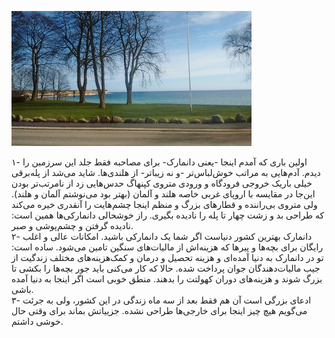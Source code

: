 <!-- 
.. title: در لومبو
.. slug: 2016-03-21-in-lyngby
.. date: 2016-03-21 21:07:13 UTC+01:00
.. tags: 
.. category: 
.. link: 
.. description: 
.. type: text
-->

![lyngby](/20160315_122449471_small.jpg)

۱- اولین باری که آمدم اینجا -یعنی دانمارک- برای مصاحبه فقط جلد این سرزمین را دیدم. آدم‌هایی به مراتب خوش‌لباس‌تر -و نه زیباتر- از هلندی‌ها. شاید می‌شد از پله‌برقی خیلی باریک خروجی فرودگاه و ورودی متروی کپنهاگ حدس‌هایی زد از نامرتب‌تر بودن این‌جا در مقایسه با اروپای غربی خاصه هلند و آلمان (بهتر بود می‌نوشتم آلمان و هلند). ولی متروی بی‌راننده و قطارهای بزرگ و منظم اینجا چشم‌هایت را آنقدری خیره می‌کند که طراحی بد و زشت چهار تا پله را نادیده بگیری. راز خوشحالی دانمارکی‌ها همین است: نادیده گرفتن و چشم‌پوشی و صبر.  
۲- دانمارک بهترین کشور دنیاست اگر شما یک دانمارکی باشید. امکانات عالی و اغلب رایگان برای بچه‌ها و پیرها که هزینه‌اش از مالیات‌های سنگین تامین می‌شود. ساده است: تو در دانمارک به دنیا آمده‌ای و هزینه تحصیل و درمان و کمک‌هزینه‌های مختلف زندگیت از جیب مالیات‌دهندگان جوان پرداخت شده. حالا که کار می‌کنی باید جور بچه‌ها را بکشی تا بزرگ شوند و هزینه‌های دوران کهولتت را بدهند. منطق خوبی است اگر اینجا به دنیا آمده باشی.  
۳- ادعای بزرگی است آن هم فقط بعد از سه ماه زندگی در این کشور، ولی به جرئت می‌گویم هیچ چیز اینجا برای خارجی‌ها طراحی نشده. جزییاتش بماند برای وقتی حال خوشی داشتم.
